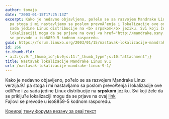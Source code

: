 ```yaml
---
author: tomaja
date: "2003-01-15T17:25:13Z"
excerpt: Kako je nedavno objavljeno, po?elo se sa razvojem Mandrake Linux verzija.9.1
  pa stoga i mi nastavljamo sa poslom prevoÄ‘enja i lokalizacije ove odli?ne i za
  sada jedine Linux distribucije na <b> srpskom</b> jeziku. Svi koji žele da se priklju?e
  lokalizaciji mogu da se prjave na ovaj <a href="http://mandrake.osny.org.yu/modules.php?name=Feedback">link</a></br>Fajlovi
  se prevode u iso8859-5 kodnom rasporedu.
guid: https://forum.linuxo.org/2003/01/15/nastavak-lokalizacije-mandrake-linux-9-1/
id: 266
tc-thumb-fld:
- a:2:{s:9:"_thumb_id";b:0;s:11:"_thumb_type";s:10:"attachment";}
title: Nastavak lokalizacije Mandrake Linux 9.1
url: /nastavak-lokalizacije-mandrake-linux-9-1/
---
```

Kako je nedavno objavljeno, po?elo se sa razvojem Mandrake Linux verzija.9.1 pa stoga i mi nastavljamo sa poslom prevoÄ‘enja i lokalizacije ove odli?ne i za sada jedine Linux distribucije na  **srpskom** jeziku. Svi koji žele da se priklju?e lokalizaciji mogu da se prjave na ovaj [link](http://mandrake.osny.org.yu/modules.php?name=Feedback)</br>Fajlovi se prevode u iso8859-5 kodnom rasporedu.<!--break-->

[Креирај тему форума везану за овај текст](https://linuxo.org/nova-tema-na-forumu/?se_pid=266)